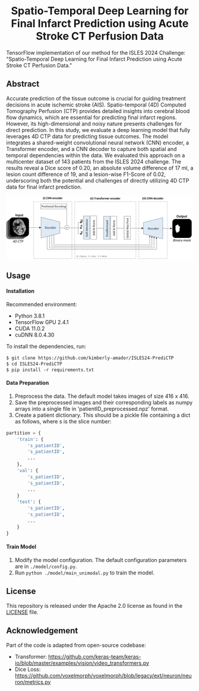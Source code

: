 

<div align="center">

# Spatio-Temporal Deep Learning for Final Infarct Prediction using Acute Stroke CT Perfusion Data

  
</div>

TensorFlow implementation of our method for the ISLES 2024 Challenge: "Spatio-Temporal Deep Learning for Final Infarct Prediction using Acute Stroke CT Perfusion Data."

## Abstract
Accurate prediction of the tissue outcome is crucial for guiding treatment decisions in acute ischemic stroke (AIS). Spatio-temporal (4D) Computed Tomography Perfusion (CTP) provides detailed insights into cerebral blood flow dynamics, which are essential for predicting final infarct regions. However, its high-dimensional and noisy nature presents challenges for direct prediction. In this study, we evaluate a deep learning model that fully leverages 4D CTP data for predicting tissue outcomes. The model integrates a shared-weight convolutional neural network (CNN) encoder, a Transformer encoder, and a CNN decoder to capture both spatial and temporal dependencies within the data. We evaluated this approach on a multicenter dataset of 143 patients from the ISLES 2024 challenge. The results reveal a Dice score of 0.20, an absolute volume difference of 17 ml, a lesion count difference of 19, and a lesion-wise F1-Score of 0.02, underscoring both the potential and challenges of directly utilizing 4D CTP data for final infarct prediction.

<p align="center">
<img src="https://github.com/kimberly-amador/ISLES24-PrediCTP/blob/main/figures/model_architecture.png" width="750">
</p>


## Usage

#### Installation

Recommended environment:

- Python 3.8.1
- TensorFlow GPU 2.4.1
- CUDA 11.0.2 
- cuDNN 8.0.4.30

To install the dependencies, run:

```shell
$ git clone https://github.com/kimberly-amador/ISLES24-PrediCTP
$ cd ISLES24-PrediCTP
$ pip install -r requirements.txt
```

#### Data Preparation
1. Preprocess the data. The default model takes images of size 416 x 416.
2. Save the preprocessed images and their corresponding labels as numpy arrays into a single file in 'patientID_preprocessed.npz' format. 
3. Create a patient dictionary. This should be a pickle file containing a dict as follows, where s is the slice number:

```python
partition = {
    'train': {
        's_patientID',
        's_patientID',
        ...
    },
    'val': {
        's_patientID',
        's_patientID',
        ...
    }
    'test': {
        's_patientID',
        's_patientID',
        ...
    }
}
```

#### Train Model

1. Modify the model configuration. The default configuration parameters are in `./model/config.py`.
2. Run `python ./model/main_unimodal.py` to train the model.

## License

This repository is released under the Apache 2.0 license as found in the [LICENSE](LICENSE) file.

## Acknowledgement
Part of the code is adapted from open-source codebase:
* Transformer: https://github.com/keras-team/keras-io/blob/master/examples/vision/video_transformers.py
* Dice Loss: https://github.com/voxelmorph/voxelmorph/blob/legacy/ext/neuron/neuron/metrics.py
